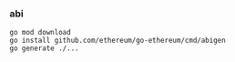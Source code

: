 
### abi
```
go mod download
go install github.com/ethereum/go-ethereum/cmd/abigen
go generate ./...
```
